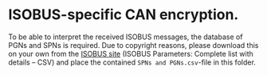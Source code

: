 # ISOBUS-specific CAN encryption.
To be able to interpret the received ISOBUS messages, the database of PGNs and SPNs is required.
Due to copyright reasons, please download this on your own from the [ISOBUS site](https://www.isobus.net/isobus/) (ISOBUS Parameters: Complete list with details – CSV) and place the contained `SPNs and PGNs.csv`-file in this folder.